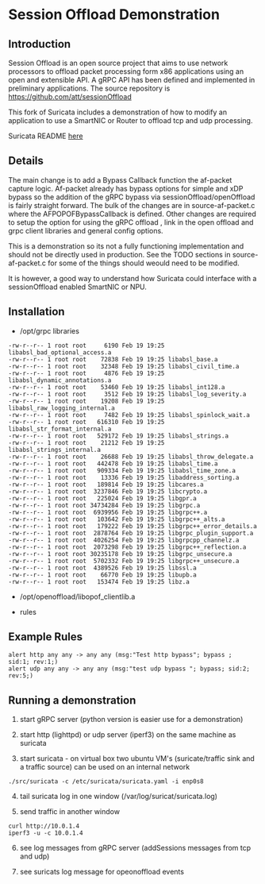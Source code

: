 Session Offload Demonstration
========

Introduction
------------

Session Offload is an open source project that aims to use network processors to offload packet processing form x86 applications using an open and extensible API.
A gRPC API has been defined and implemented in preliminary applications.
The source repository is https://github.com/att/sessionOffload

This fork of Suricata includes a demonstration of how to modify an application to use a SmartNIC or Router to offload tcp and udp processing.

Suricata README [here](./README.md)


Details
------------
The main change is to add a Bypass Callback function the af-packet capture logic. Af-packet already has bypass options for simple  and xDP bypass so the addition of the gRPC bypass via sessionOffload/openOffload is fairly straight forward. The bulk of the changes are in source-af-packet.c where the AFPOPOFBypassCallback is defined. Other changes are required to setup the option for using the gRPC offload , link in the open offload and grpc client libraries and general config options.

This is a demonstration so its not a fully functioning implementation and should not be directly used in production. See the TODO sections in source-af-packet.c for some of the things should weould need to be modified.

It is however, a good way to understand how Suricata could interface with a sessionOffload enabled SmartNIC or NPU.   

Installation
------------

* /opt/grpc libraries

```
-rw-r--r-- 1 root root     6190 Feb 19 19:25 libabsl_bad_optional_access.a
-rw-r--r-- 1 root root    72838 Feb 19 19:25 libabsl_base.a
-rw-r--r-- 1 root root    32348 Feb 19 19:25 libabsl_civil_time.a
-rw-r--r-- 1 root root     4876 Feb 19 19:25 libabsl_dynamic_annotations.a
-rw-r--r-- 1 root root    53460 Feb 19 19:25 libabsl_int128.a
-rw-r--r-- 1 root root     3512 Feb 19 19:25 libabsl_log_severity.a
-rw-r--r-- 1 root root    19208 Feb 19 19:25 libabsl_raw_logging_internal.a
-rw-r--r-- 1 root root     7482 Feb 19 19:25 libabsl_spinlock_wait.a
-rw-r--r-- 1 root root   616310 Feb 19 19:25 libabsl_str_format_internal.a
-rw-r--r-- 1 root root   529172 Feb 19 19:25 libabsl_strings.a
-rw-r--r-- 1 root root    21212 Feb 19 19:25 libabsl_strings_internal.a
-rw-r--r-- 1 root root    26688 Feb 19 19:25 libabsl_throw_delegate.a
-rw-r--r-- 1 root root   442478 Feb 19 19:25 libabsl_time.a
-rw-r--r-- 1 root root   909334 Feb 19 19:25 libabsl_time_zone.a
-rw-r--r-- 1 root root    13336 Feb 19 19:25 libaddress_sorting.a
-rw-r--r-- 1 root root   189814 Feb 19 19:25 libcares.a
-rw-r--r-- 1 root root  3237846 Feb 19 19:25 libcrypto.a
-rw-r--r-- 1 root root   225024 Feb 19 19:25 libgpr.a
-rw-r--r-- 1 root root 34734284 Feb 19 19:25 libgrpc.a
-rw-r--r-- 1 root root  6939956 Feb 19 19:25 libgrpc++.a
-rw-r--r-- 1 root root   103642 Feb 19 19:25 libgrpc++_alts.a
-rw-r--r-- 1 root root   179222 Feb 19 19:25 libgrpc++_error_details.a
-rw-r--r-- 1 root root  2878764 Feb 19 19:25 libgrpc_plugin_support.a
-rw-r--r-- 1 root root  4026254 Feb 19 19:25 libgrpcpp_channelz.a
-rw-r--r-- 1 root root  2073298 Feb 19 19:25 libgrpc++_reflection.a
-rw-r--r-- 1 root root 30235178 Feb 19 19:25 libgrpc_unsecure.a
-rw-r--r-- 1 root root  5702332 Feb 19 19:25 libgrpc++_unsecure.a
-rw-r--r-- 1 root root  4389526 Feb 19 19:25 libssl.a
-rw-r--r-- 1 root root    66770 Feb 19 19:25 libupb.a
-rw-r--r-- 1 root root   153474 Feb 19 19:25 libz.a
```

* /opt/openoffload/libopof_clientlib.a

* rules


Example Rules
------------

```
alert http any any -> any any (msg:"Test http bypass"; bypass ;  sid:1; rev:1;)
alert udp any any -> any any (msg:"test udp bypass "; bypass; sid:2; rev:5;)
```

Running a demonstration
------------
1. start gRPC server (python version is easier use for a demonstration)

2. start http (lighttpd) or udp server (iperf3) on the same machine as suricata

3. start suricata - on virtual box two ubuntu VM's (suricate/traffic sink and a traffic source) can be used on an internal network
```
./src/suricata -c /etc/suricata/suricata.yaml -i enp0s8
```
4. tail suricata log in one window  (/var/log/suricat/suricata.log)

5. send traffic in another window
```
curl http://10.0.1.4
iperf3 -u -c 10.0.1.4
```
6. see log messages from gRPC server (addSessions messages from tcp and udp)

7. see suricats log message for opeonoffload events 

